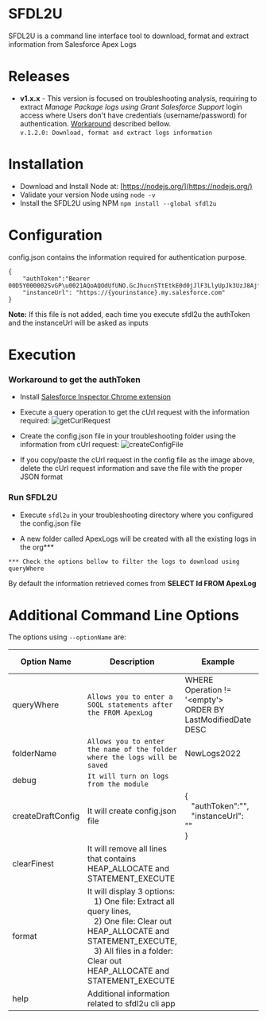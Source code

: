 # SFDL2U
SFDL2U is a command line interface tool to download, format and extract information from Salesforce Apex Logs

# Releases
- **v1.x.x** - This version is focused on troubleshooting analysis, requiring to extract <em>Manage Package logs using Grant Salesforce Support</em> login access where Users don't have credentials (username/password) for authentication. [Workaround](#workaround-to-get-theauthToken) described bellow.<br/>
```v.1.2.0: Download, format and extract logs information``` 
 
# Installation

- Download and Install Node at: [https://nodejs.org/](https://nodejs.org/) 
- Validate your version Node using `node -v`
- Install the SFDL2U using NPM
	`npm install --global sfdl2u`

# Configuration

config.json contains the information required for authentication purpose.
```
{
	"authToken":"Bearer 00D5Y000002SvGP\u0021AQoAQOdUfUNO.GcJhucnSTtEtkE0d0jJlF3LlyUpJk3UzJ8AjfxDK_I_17.0q5ZnBoIeZDhV1uODluA5RLRNbCMEqWrb.vWS"
	"instanceUrl": "https://{yourinstance}.my.salesforce.com"
}
```
**Note:** If this file is not added, each time you execute sfdl2u the authToken and the instanceUrl will be asked as inputs


# Execution

  

### Workaround to get the authToken

  

- Install [Salesforce Inspector Chrome extension](https://chrome.google.com/webstore/detail/salesforce-inspector/aodjmnfhjibkcdimpodiifdjnnncaafh)

- Execute a query operation to get the cUrl request with the information required: ![getCurlRequest](https://mindful-unicorn-vro2dw-dev-ed--c.documentforce.com/sfc/dist/version/renditionDownload?rendition=ORIGINAL_Png&versionId=0685w00000OgnHN&operationContext=DELIVERY&contentId=05T5w00001MhpVv&page=0&d=/a/5w000000oHaB/uxDSW7RcSEK4D5W6mFJUs8ZbVRs8n791TFyOZ6B4iKw&oid=00D5w000004ChOL&dpt=null&viewId=)

  

- Create the config.json file in your troubleshooting folder using the information from cUrl request: ![createConfigFile](https://mindful-unicorn-vro2dw-dev-ed--c.documentforce.com/sfc/dist/version/renditionDownload?rendition=ORIGINAL_Png&versionId=0685w00000OgnHI&operationContext=DELIVERY&contentId=05T5w00001MhpVq&page=0&d=/a/5w000000oHaa/f197EyKd2DJb_zvvXLcKedackgpnEsjdY3VR5GetCFU&oid=00D5w000004ChOL&dpt=null&viewId=)

- If you copy/paste the cUrl request in the config file as the image above, delete the cUrl request information and save the file with the proper JSON format

### Run SFDL2U

- Execute `sfdl2u` in your troubleshooting directory where you configured the config.json file

- A new folder called ApexLogs will be created with all the existing logs in the org***

  

`*** Check the options bellow to filter the logs to download using queryWhere`

  

By default the information retrieved comes from **SELECT Id FROM ApexLog**

# Additional Command Line Options
The options using `--optionName` are:

| Option Name     |Description                   |Example                |Default value |
|----------------|-------------------------------|-----------------------|---------|
| queryWhere   |`Allows you to enter a SOQL statements after the FROM ApexLog` |WHERE Operation != '<empty'> ORDER BY LastModifiedDate DESC|
|folderName          |`Allows you to enter the name of the folder where the logs will be saved` |NewLogs2022            | ApexLog
| debug | `It will turn on logs from the module` | 
|createDraftConfig|It will create config.json file|{<br/>&nbsp;&nbsp;&nbsp;"authToken":"",<br/>&nbsp;&nbsp;&nbsp;"instanceUrl": ""<br/>}|
|clearFinest|It will remove all lines that contains HEAP_ALLOCATE and STATEMENT_EXECUTE||
|format|It will display 3 options: <br/>&nbsp;&nbsp;&nbsp;1) One file: Extract all query lines, <br/>&nbsp;&nbsp;&nbsp;2) One file: Clear out HEAP_ALLOCATE and STATEMENT_EXECUTE, <br/>&nbsp;&nbsp;&nbsp;3) All files in a folder: Clear out HEAP_ALLOCATE and STATEMENT_EXECUTE ||
|help|Additional information related to sfdl2u cli app||
